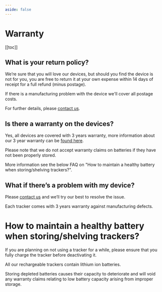 ```yaml
---
aside: false
---
```

# Warranty

[[toc]]

## What is your return policy?

We’re sure that you will love our devices, but should you find the device is not for you, you are free to return it at your own expense within 14 days of receipt for a full refund (minus postage).

If there is a manufacturing problem with the device we'll cover all postage costs.

For further details, please [contact us](https://lightbug.io/contact/).

## Is there a warranty on the devices?

Yes, all devices are covered with 3 years warranty, more information about our 3 year warranty can be [found here](https://lightbug.io/feature/3-year-warranty/).

Please note that we do not accept warranty claims on batteries if they have not been properly stored.

More information see the below FAQ on "How to maintain a healthy battery when storing/shelving trackers?".

## What if there’s a problem with my device?

Please [contact us](https://lightbug.io/contact/) and we’ll try our best to resolve the issue.

Each tracker comes with 3 years warranty against manufacturing defects.

# How to maintain a healthy battery when storing/shelving trackers?

If you are planning on not using a tracker for a while, please ensure that you fully charge the tracker before deactivating it.

All our rechargeable trackers contain lithium ion batteries.

Storing depleted batteries causes their capacity to deteriorate and will void any warranty claims relating to low battery capacity arising from improper storage.
